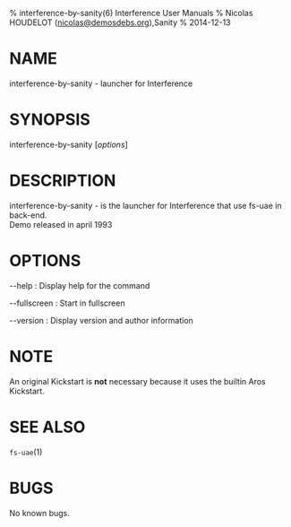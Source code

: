 % interference-by-sanity(6) Interference User Manuals
% Nicolas HOUDELOT (nicolas@demosdebs.org),Sanity
% 2014-12-13

# NAME
interference-by-sanity - launcher for Interference

# SYNOPSIS
interference-by-sanity [*options*]

# DESCRIPTION
interference-by-sanity - is the launcher for Interference that use fs-uae in back-end.  
Demo released in april 1993

# OPTIONS
\--help
:   Display help for the command

\--fullscreen
:   Start in fullscreen

\--version
:   Display version and author information

# NOTE
An original Kickstart is **not** necessary because it uses the builtin Aros Kickstart.

# SEE ALSO
`fs-uae`(1)

# BUGS
No known bugs.
